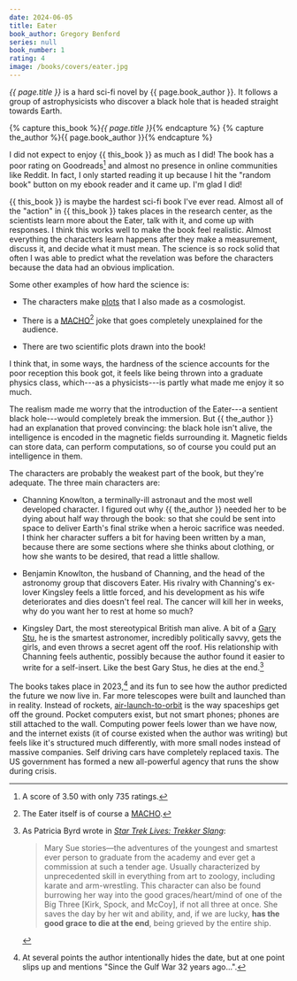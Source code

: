 ```yaml
---
date: 2024-06-05
title: Eater
book_author: Gregory Benford
series: null
book_number: 1
rating: 4
image: /books/covers/eater.jpg
---
```


<cite class="book-title">{{ page.title }}</cite> is a hard sci-fi novel by
<span class="author-name">{{ page.book_author }}</span>. It follows a group of
astrophysicists who discover a black hole that is headed straight towards
Earth.

{% capture this_book %}<cite class="book-title">{{ page.title }}</cite>{% endcapture %}
{% capture the_author %}<span class="author-name">{{ page.book_author }}</span>{% endcapture %}

I did not expect to enjoy {{ this_book }} as much as I did! The book has a
poor rating on Goodreads[^goodread] and almost no presence in online
communities like Reddit. In fact, I only started reading it up because I hit
the "random book" button on my ebook reader and it came up. I'm glad I did!

[^goodread]: A score of 3.50 with only 735 ratings.

{{ this_book }} is maybe the hardest sci-fi book I've ever read.
Almost all of the "action" in {{ this_book }} takes places in the research
center, as the scientists learn more about the Eater, talk with it, and come
up with responses. I think this works well to make the book feel realistic.
Almost everything the characters learn happens after they make a measurement,
discuss it, and decide what it must mean. The science is so rock solid that
often I was able to predict what the revelation was before the characters
because the data had an obvious implication.

Some other examples of how hard the science is:

- The characters make [plots][plot] that I also made as a cosmologist.

- There is a [MACHO][macho][^macho] joke that goes completely unexplained for the audience.

- There are two scientific plots drawn into the book!

[plot]: https://en.wikipedia.org/wiki/Plot_(graphics)
[macho]: https://en.wikipedia.org/wiki/Massive_compact_halo_object
[^macho]: The Eater itself is of course a [MACHO][macho].

I think that, in some ways, the hardness of the science accounts for the poor
reception this book got, it feels like being thrown into a graduate physics
class, which---as a physicists---is partly what made me enjoy it so much.

The realism made me worry that the introduction of the Eater---a sentient
black hole---would completely break the immersion. But {{ the_author }} had an
explanation that proved convincing: the black hole isn't alive, the
intelligence is encoded in the magnetic fields surrounding it. Magnetic fields
can store data, can perform computations, so of course you could put an
intelligence in them.

The characters are probably the weakest part of the book, but they're
adequate. The three main characters are:

- Channing Knowlton, a terminally-ill astronaut and the most well developed
  character. I figured out why {{ the_author }} needed her to be dying about
  half way through the book: so that she could be sent into space to deliver
  Earth's final strike when a heroic sacrifice was needed. I think her
  character suffers a bit for having been written by a man, because there are
  some sections where she thinks about clothing, or how she wants to be
  desired, that read a little shallow.

- Benjamin Knowlton, the husband of Channing, and the head of the astronomy
  group that discovers Eater. His rivalry with Channing's ex-lover Kingsley
  feels a little forced, and his development as his wife deteriorates and
  dies doesn't feel real. The cancer will kill her in weeks, why do you want
  her to rest at home so much?

- Kingsley Dart, the most stereotypical British man alive. A bit of a [Gary
  Stu][gary], he is the smartest astronomer, incredibly politically savvy,
  gets the girls, and even throws a secret agent off the roof. His
  relationship with Channing feels authentic, possibly because the author
  found it easier to write for a self-insert. Like the best Gary Stus, he dies
  at the end.[^gary]

[gary]: https://en.wikipedia.org/wiki/Mary_Sue
[^gary]:
    As Patricia Byrd wrote in [<cite>Star Trek Lives: Trekker
    Slang</cite>][doi]:

    > Mary Sue stories—the adventures of the youngest and smartest ever person
    > to graduate from the academy and ever get a commission at such a tender
    > age. Usually characterized by unprecedented skill in everything from art
    > to zoology, including karate and arm-wrestling. This character can also
    > be found burrowing her way into the good graces/heart/mind of one of the
    > Big Three [Kirk, Spock, and McCoy], if not all three at once. She saves
    > the day by her wit and ability, and, if we are lucky, **has the good
    > grace to die at the end**, being grieved by the entire ship.

[doi]: https://doi.org/10.2307/455340

The books takes place in 2023,[^gulf] and its fun to see how the author
predicted the future we now live in. Far more telescopes were built and
launched than in reality. Instead of rockets, [air-launch-to-orbit][alto] is
the way spaceships get off the ground. Pocket computers exist, but not smart
phones; phones are still attached to the wall. Computing power feels lower
than we have now, and the internet exists (it of course existed when the
author was writing) but feels like it's structured much differently, with more
small nodes instead of massive companies. Self driving cars have completely
replaced taxis. The US government has formed a new all-powerful agency that
runs the show during crisis.

[^gulf]: At several points the author intentionally hides the date, but at one
    point slips up and mentions "Since the Gulf War 32 years ago...".

[alto]: https://en.wikipedia.org/wiki/Air-launch-to-orbit
